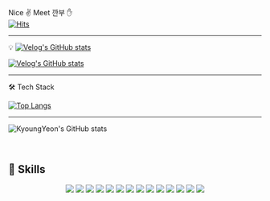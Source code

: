  Nice ✌ Meet 깐부 ✋  <br>
[![Hits](https://hits.seeyoufarm.com/api/count/incr/badge.svg?url=https%3A%2F%2Fgithub.com%2Fkim-kyoungyeon&count_bg=%2379C83D&title_bg=%23555555&icon=&icon_color=%23E7E7E7&title=hits&edge_flat=false)](https://hits.seeyoufarm.com)

-------

💡 [![Velog's GitHub stats](https://velog-readme-stats.vercel.app/api/badge?name=ww3ysq)](https://velog.io/@ww3ysq)


 
[![Velog's GitHub stats](https://velog-readme-stats.vercel.app/api?name=ww3ysq&tag=project)](https://velog-readme-stats.vercel.app/api/redirect?name=ww3ysq&tag=github)
<br>

-------
 🛠 Tech Stack

[![Top Langs](https://github-readme-stats.vercel.app/api/top-langs/?username=kim-kyoungyeon&layout=compact)](https://github.com/kim-kyoungyeon/github-readme-stats)


 

----

![KyoungYeon's GitHub stats](https://github-readme-stats.vercel.app/api?username=kim-kyoungyeon&show_icons=true&theme=tokyonight)

<br>


## 💪 Skills

 <div align=center> 
<img src="https://img.shields.io/badge/VSCode-007ACC?style=for-the-badge&logo=VSCode&logoColor=navy">
<img src="https://img.shields.io/badge/GitHub-181717?style=for-the-badge&logo=VSCode&logoColor=black">
<img src="https://img.shields.io/badge/NodeJS-339933?style=for-the-badge&logo=NodeJS&logoColor=green">
<img src="https://img.shields.io/badge/JavaScript-F7DF1E?style=for-the-badge&logo=JavaScript&logoColor=yellow">
<img src="https://img.shields.io/badge/GitBook-3884FF?style=for-the-badge&logo=GitBook&logoColor=black">
<img src="https://img.shields.io/badge/MySQL-4479A1?style=for-the-badge&logo=MySQL&logoColor=skyblue">
<img src="https://img.shields.io/badge/Express-000000?style=for-the-badge&logo=Express&logoColor=white">
<img src="https://img.shields.io/badge/AWS-000000?style=for-the-badge&logo=AWS&logoColor=black">
<img src="https://img.shields.io/badge/git-F05032?style=for-the-badge&logo=git&logoColor=white">
<img src="https://img.shields.io/badge/html5-E34F26?style=for-the-badge&logo=html5&logoColor=white"> 
<img src="https://img.shields.io/badge/React-61DAFB?style=for-the-badge&logo=React&logoColor=blue">
<img src="https://img.shields.io/badge/NodeJS-339933?style=for-the-badge&logo=NodeJS&logoColor=green">
<img src="https://img.shields.io/badge/ReactApp-09D3AC?style=for-the-badge&logo=ReactApp&logoColor=blue">
<img src="https://img.shields.io/badge/StyledComponent-DB7093?style=for-the-badge&logo=styledComponent&logoColor=pink">

  </div>
